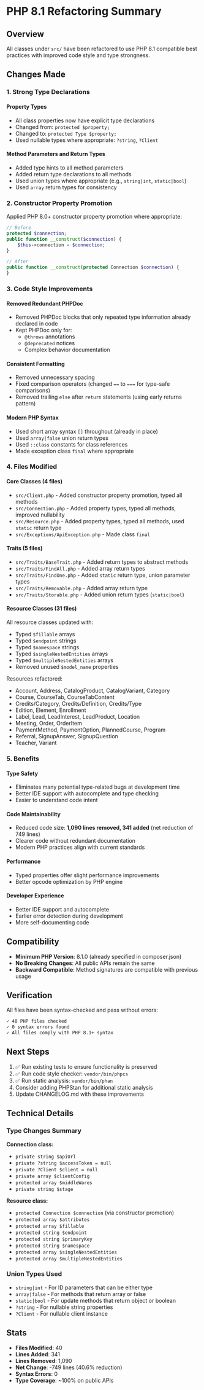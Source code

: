 # PHP 8.1 Refactoring Summary

## Overview
All classes under `src/` have been refactored to use PHP 8.1 compatible best practices with improved code style and type strongness.

## Changes Made

### 1. Strong Type Declarations

#### Property Types
- All class properties now have explicit type declarations
- Changed from: `protected $property;` 
- Changed to: `protected Type $property;`
- Used nullable types where appropriate: `?string`, `?Client`

#### Method Parameters and Return Types
- Added type hints to all method parameters
- Added return type declarations to all methods
- Used union types where appropriate (e.g., `string|int`, `static|bool`)
- Used `array` return types for consistency

### 2. Constructor Property Promotion
Applied PHP 8.0+ constructor property promotion where appropriate:
```php
// Before
protected $connection;
public function __construct($connection) {
    $this->connection = $connection;
}

// After
public function __construct(protected Connection $connection) {
}
```

### 3. Code Style Improvements

#### Removed Redundant PHPDoc
- Removed PHPDoc blocks that only repeated type information already declared in code
- Kept PHPDoc only for:
  - `@throws` annotations
  - `@deprecated` notices
  - Complex behavior documentation

#### Consistent Formatting
- Removed unnecessary spacing
- Fixed comparison operators (changed `==` to `===` for type-safe comparisons)
- Removed trailing `else` after `return` statements (using early returns pattern)

#### Modern PHP Syntax
- Used short array syntax `[]` throughout (already in place)
- Used `array|false` union return types
- Used `::class` constants for class references
- Made exception class `final` where appropriate

### 4. Files Modified

#### Core Classes (4 files)
- `src/Client.php` - Added constructor property promotion, typed all methods
- `src/Connection.php` - Added property types, typed all methods, improved nullability
- `src/Resource.php` - Added property types, typed all methods, used `static` return type
- `src/Exceptions/ApiException.php` - Made class `final`

#### Traits (5 files)
- `src/Traits/BaseTrait.php` - Added return types to abstract methods
- `src/Traits/FindAll.php` - Added array return types
- `src/Traits/FindOne.php` - Added `static` return type, union parameter types
- `src/Traits/Removable.php` - Added array return type
- `src/Traits/Storable.php` - Added union return types (`static|bool`)

#### Resource Classes (31 files)
All resource classes updated with:
- Typed `$fillable` arrays
- Typed `$endpoint` strings
- Typed `$namespace` strings
- Typed `$singleNestedEntities` arrays
- Typed `$multipleNestedEntities` arrays
- Removed unused `$model_name` properties

Resources refactored:
- Account, Address, CatalogProduct, CatalogVariant, Category
- Course, CourseTab, CourseTabContent
- Credits/Category, Credits/Definition, Credits/Type
- Edition, Element, Enrollment
- Label, Lead, LeadInterest, LeadProduct, Location
- Meeting, Order, OrderItem
- PaymentMethod, PaymentOption, PlannedCourse, Program
- Referral, SignupAnswer, SignupQuestion
- Teacher, Variant

### 5. Benefits

#### Type Safety
- Eliminates many potential type-related bugs at development time
- Better IDE support with autocomplete and type checking
- Easier to understand code intent

#### Code Maintainability
- Reduced code size: **1,090 lines removed, 341 added** (net reduction of 749 lines)
- Clearer code without redundant documentation
- Modern PHP practices align with current standards

#### Performance
- Typed properties offer slight performance improvements
- Better opcode optimization by PHP engine

#### Developer Experience
- Better IDE support and autocomplete
- Earlier error detection during development
- More self-documenting code

## Compatibility

- **Minimum PHP Version**: 8.1.0 (already specified in composer.json)
- **No Breaking Changes**: All public APIs remain the same
- **Backward Compatible**: Method signatures are compatible with previous usage

## Verification

All files have been syntax-checked and pass without errors:
```bash
✓ 40 PHP files checked
✓ 0 syntax errors found
✓ All files comply with PHP 8.1+ syntax
```

## Next Steps

1. ✅ Run existing tests to ensure functionality is preserved
2. ✅ Run code style checker: `vendor/bin/phpcs`
3. ✅ Run static analysis: `vendor/bin/phan`
4. Consider adding PHPStan for additional static analysis
5. Update CHANGELOG.md with these improvements

## Technical Details

### Type Changes Summary

**Connection class:**
- `private string $apiUrl`
- `private ?string $accessToken = null`
- `private ?Client $client = null`
- `private array $clientConfig`
- `protected array $middleWares`
- `private string $stage`

**Resource class:**
- `protected Connection $connection` (via constructor promotion)
- `protected array $attributes`
- `protected array $fillable`
- `protected string $endpoint`
- `protected string $primaryKey`
- `protected string $namespace`
- `protected array $singleNestedEntities`
- `protected array $multipleNestedEntities`

### Union Types Used
- `string|int` - For ID parameters that can be either type
- `array|false` - For methods that return array or false
- `static|bool` - For update methods that return object or boolean
- `?string` - For nullable string properties
- `?Client` - For nullable client instance

## Stats

- **Files Modified**: 40
- **Lines Added**: 341
- **Lines Removed**: 1,090
- **Net Change**: -749 lines (40.6% reduction)
- **Syntax Errors**: 0
- **Type Coverage**: ~100% on public APIs
